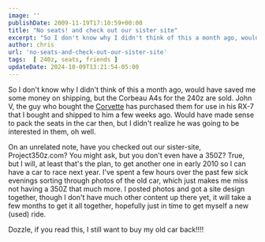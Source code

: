 ```yaml
---
image: ''
publishDate: 2009-11-19T17:10:59+00:00
title: "No seats! and check out our sister site"
excerpt: "So I don't know why I didn't think of this a month ago, would have saved me some money on shipping, but the Corbeau A4s for the 240z are sold."
author: chris
url: 'no-seats-and-check-out-our-sister-site'
tags:  [ 240z, seats, friends ] 
updateDate: 2024-10-09T13:21:54-05:00
---
```


So I don't know why I didn't think of this a month ago, would have saved me some money on shipping, but the Corbeau A4s for the 240z are sold. John V, the guy who bought the [Corvette](https://www.corvettez06.org) has purchased them for use in his RX-7 that I bought and shipped to him a few weeks ago. Would have made sense to pack the seats in the car then, but I didn't realize he was going to be interested in them, oh well.

On an unrelated note, have you checked out our sister-site, Project350z.com? You might ask, but you don't even have a 350Z? True, but I will, at least that's the plan, to get another one in early 2010 so I can have a car to race next year. I've spent a few hours over the past few sick evenings sorting through photos of the old car, which just makes me miss not having a 350Z that much more. I posted photos and got a site design together, though I don't have much other content up there yet, it will take a few months to get it all together, hopefully just in time to get myself a new (used) ride.

Dozzle, if you read this, I still want to buy my old car back!!!!
